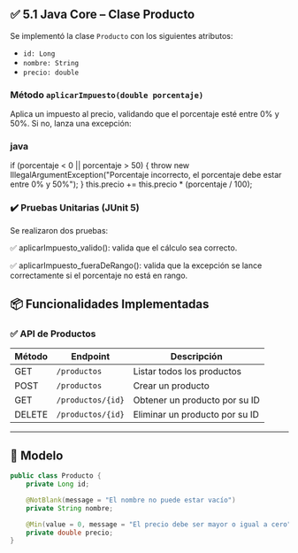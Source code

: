 ## ✅ 5.1 Java Core – Clase Producto

Se implementó la clase `Producto` con los siguientes atributos:

- `id: Long`
- `nombre: String`
- `precio: double`

### Método `aplicarImpuesto(double porcentaje)`
Aplica un impuesto al precio, validando que el porcentaje esté entre 0% y 50%. Si no, lanza una excepción:

### java
if (porcentaje < 0 || porcentaje > 50) {
    throw new IllegalArgumentException("Porcentaje incorrecto, el porcentaje debe estar entre 0% y 50%");
}
this.precio += this.precio * (porcentaje / 100);

### ✔️ Pruebas Unitarias (JUnit 5)
Se realizaron dos pruebas:

✅ aplicarImpuesto_valido(): valida que el cálculo sea correcto.

✅ aplicarImpuesto_fueraDeRango(): valida que la excepción se lance correctamente si el porcentaje no está en rango.

## 📦 Funcionalidades Implementadas

### ✅ API de Productos

| Método | Endpoint              | Descripción                           |
|--------|------------------------|----------------------------------------|
| GET    | `/productos`           | Listar todos los productos             |
| POST   | `/productos`           | Crear un producto                      |
| GET    | `/productos/{id}`      | Obtener un producto por su ID          |
| DELETE | `/productos/{id}`      | Eliminar un producto por su ID         |

---

## 📘 Modelo

```java
public class Producto {
    private Long id;

    @NotBlank(message = "El nombre no puede estar vacío")
    private String nombre;

    @Min(value = 0, message = "El precio debe ser mayor o igual a cero")
    private double precio;
}
